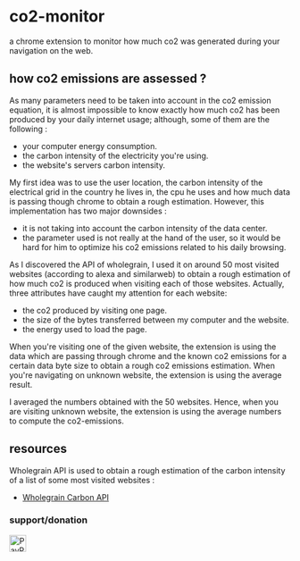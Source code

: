 # co2-monitor
a chrome extension to monitor how much co2 was generated during your navigation on the web.

## how co2 emissions are assessed ?
As many parameters need to be taken into account in the co2 emission equation, it is almost impossible to know exactly how much co2 has been produced by your daily internet usage; although, some of them are the following :

- your computer energy consumption.
- the carbon intensity of the electricity you're using.
- the website's servers carbon intensity.

My first idea was to use the user location, the carbon intensity of the electrical grid in the country he lives in, the cpu he uses and how much data is passing though chrome to obtain a rough estimation. However, this implementation has two major downsides :

- it is not taking into account the carbon intensity of the data center.
- the parameter used is not really at the hand of the user, so it would be hard for him to optimize his co2 emissions related to his daily browsing.

As I discovered the API of wholegrain, I used it on around 50 most visited websites (according to alexa and similarweb) to obtain a rough estimation of how much co2 is produced when visiting each of those websites. Actually, three attributes have caught my attention for each website:

- the co2 produced by visiting one page.
- the size of the bytes transferred between my computer and the website.
- the energy used to load the page.

When you're visiting one of the given website, the extension is using the data which are passing through chrome and the known co2 emissions for a certain data byte size to obtain a rough co2 emissions estimation. 
When you're navigating on unknown website, the extension is using the average result.

I averaged the numbers obtained with the 50 websites. Hence, when you are visiting unknown website, the extension is using the average numbers to compute the co2-emissions.

## resources
Wholegrain API is used to obtain a rough estimation of the carbon intensity of a list of some most visited websites :

- [Wholegrain Carbon API](https://www.websitecarbon.com/)


### support/donation


[<img height="30" src="https://raw.githubusercontent.com/lachhebo/GabTag/screenshots/donate.png" alt="PayPal"/>](https://www.paypal.me/lachhebo)
